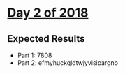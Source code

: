 # [Day 2 of 2018](https://adventofcode.com/2018/day/2)

## Expected Results

- Part 1: 7808
- Part 2: efmyhuckqldtwjyvisipargno
